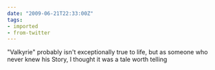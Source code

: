 ```yaml
---
date: "2009-06-21T22:33:00Z"
tags:
- imported
- from-twitter
---
```

"Valkyrie" probably isn't exceptionally true to life, but as someone who never knew his Story, I thought it was a tale worth telling

